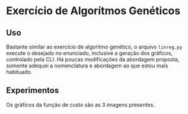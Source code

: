 # Exercício de Algorítmos Genéticos

## Uso

Bastante similar ao exercício de algoritmo genético, o arquivo `linreg.py` execute o desejado no enunciado, inclusive a geração dos gráficos, controlado pela CLI. Há poucas modificações da abordagem proposta, somente adequei a nomenclatura e abordagem ao que estou mais habituado.

## Experimentos

Os gráficos da função de custo são as 3 imagens presentes.